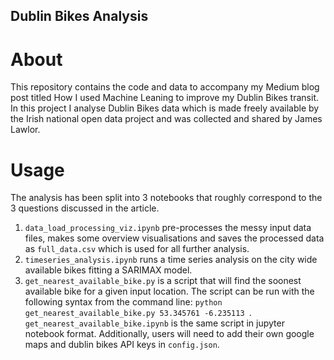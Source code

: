 ## Dublin Bikes Analysis

# About 

This repository contains the code and data to accompany my Medium blog post titled How I used Machine Leaning to improve my Dublin Bikes transit. In this project I analyse Dublin Bikes data which is made freely available by the Irish national open data project and was collected and shared by James Lawlor. 

# Usage

The analysis has been split into 3 notebooks that roughly correspond to the 3 questions discussed in the article. 
1. `data_load_processing_viz.ipynb` pre-processes the messy input data files, makes some overview visualisations and saves the processed data as `full_data.csv` which is used for all further analysis. 
2. `timeseries_analysis.ipynb` runs a time series analysis on the city wide available bikes fitting a SARIMAX model. 
3. `get_nearest_available_bike.py` is a script that will find the soonest available bike for a given input location. The script can be run with the following syntax from the command line: `python get_nearest_available_bike.py 53.345761 -6.235113 `. `get_nearest_available_bike.ipynb` is the same script in jupyter notebook format. Additionally, users will need to add their own google maps and dublin bikes API keys in `config.json`.




